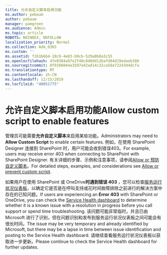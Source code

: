 ```yaml
---
title: 允许自定义脚本启用功能
ms.author: pebaum
author: pebaum
manager: pamgreen
ms.audience: Admin
ms.topic: article
ROBOTS: NOINDEX, NOFOLLOW
localization_priority: Normal
ms.collection: Adm_O365
ms.custom: ''
ms.assetid: f2b1b6b4-10c9-4e83-b9cb-529a0b8a3c55
ms.openlocfilehash: 4fe0384a97e2f40c8d0dd12bafd84d19edaeb386
ms.sourcegitcommit: 0f0186044a3597e42ad14c32ca58e7224344dcfa
ms.translationtype: MT
ms.contentlocale: zh-CN
ms.lasthandoff: 12/15/2019
ms.locfileid: "40051775"
---
```

# <a name="allow-custom-script-to-enable-features"></a><span data-ttu-id="8c5da-102">允许自定义脚本启用功能</span><span class="sxs-lookup"><span data-stu-id="8c5da-102">Allow custom script to enable features</span></span>

<span data-ttu-id="8c5da-103">管理员可能需要**允许自定义脚本**来启用某些功能。</span><span class="sxs-lookup"><span data-stu-id="8c5da-103">Administrators may need to **Allow Custom Script** to enable certain features.</span></span> <span data-ttu-id="8c5da-104">例如，在使用 SharePoint Designer 连接到 SharePoint 时，用户可能会收到错误403。</span><span class="sxs-lookup"><span data-stu-id="8c5da-104">For example, users may receive error 403 when connecting to SharePoint with SharePoint Designer.</span></span> <span data-ttu-id="8c5da-105">有关详细的步骤、示例和注意事项，请参阅[Allow or 预防自定义脚本](https://docs.microsoft.com/sharepoint/allow-or-prevent-custom-script)。</span><span class="sxs-lookup"><span data-stu-id="8c5da-105">For detailed steps, examples, and considerations see [Allow or prevent custom script](https://docs.microsoft.com/sharepoint/allow-or-prevent-custom-script).</span></span>

<span data-ttu-id="8c5da-106">如果用户在使用 SharePoint 或 OneDrive**时遇到错误 403** ，您可以检查[服务运行状况仪表板](https://admin.microsoft.com/AdminPortal/Home#/servicehealth)，以确定它是否是在呼叫支持或花时间故障排除之前进行的解决方案中存在的已知问题。</span><span class="sxs-lookup"><span data-stu-id="8c5da-106">If users are experiencing an **Error 403** with SharePoint or OneDrive, you can check the [Service Health dashboard](https://admin.microsoft.com/AdminPortal/Home#/servicehealth) to determine whether it is a known issue with a resolution in progress before you call support or spend time troubleshooting.</span></span> <span data-ttu-id="8c5da-107">该问题可能非常临时，并且已由 Microsoft 进行了识别，但在问题识别和发布到服务运行状况仪表板之间可能会有很长时间。</span><span class="sxs-lookup"><span data-stu-id="8c5da-107">The issue may be very temporary and already identified by Microsoft, but there may be a lapse in time between issue identification and posting to the Service Health dashboard.</span></span> <span data-ttu-id="8c5da-108">请继续查看服务运行状况仪表板以获取进一步更新。</span><span class="sxs-lookup"><span data-stu-id="8c5da-108">Please continue to check the Service Health dashboard for further updates.</span></span>

